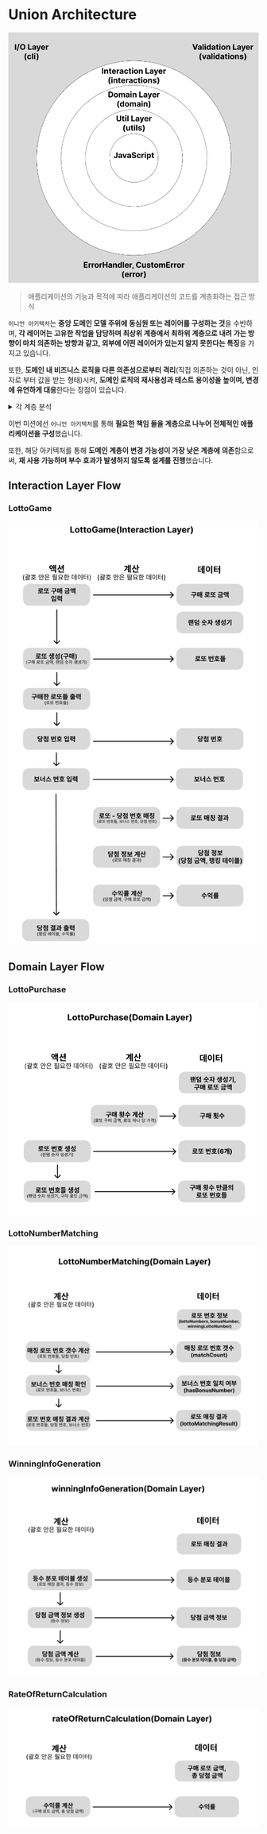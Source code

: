 # Union Architecture

![어니언 아키텍처](<assets/onion architecture.png>)

> 애플리케이션의 기능과 목적에 따라 애플리케이션의 코드를 계층화하는 접근 방식

`어니언 아키텍처`는 **중앙 도메인 모델 주위에 동심원 또는 레이어를 구성하는 것**을 수반하며, **각 레이어는 고유한 작업을 담당하며 최상위 계층에서 최하위 계층으로 내려 가는 방향이 마치 의존하는 방향과 같고, 외부에 어떤 레이어가 있는지 알지 못한다는 특징**을 가지고 있습니다.

또한, **도메인 내 비즈니스 로직을 다른 의존성으로부터 격리**(직접 의존하는 것이 아닌, 인자로 부터 값을 받는 형태)시켜, **도메인 로직의 재사용성과 테스트 용이성을 높이며, 변경에 유연하게 대응**한다는 장점이 있습니다.

<details>
  <summary>각 계층 분석</summary>

- **입/출력 계층 (cli)**
  - 주로, 입력 값을 인터렉션 계층에 넘겨주거나 인터렉션 계층에서 받은 데이터를 화면에 보여주기 위해 사용되는 계층
- **유효성 검사 계층 (validations)**
  - 특정 값에 대해 설정 된 규칙들을 통해 유효성 검증을 진행하는 계층
- **에러 핸들러 및 커스텀 에러 계층 (error)**
  - 커스텀 에러 객체 및 예외 처리를 담당하는 계층
- **인터렉션 계층 (interactions)**
  - 바깥 세상에 영향을 주거나 받는 액션(외부 영향, 호출 시점과 횟수에 영향을 받는 함수)
  - `MVC 패턴`에서 `controller` 영역과 유사하며, 해당 계층에선 실질적 앱의 기능을 구성하기 위해 여러 레이어와 상호작용하는 역할을 수행
- **도메인 계층(domain)**
  - 비즈니스 규칙을 정의하는 계산(외부 영향, 호출 시점과 횟수에 받지 않는 순수 함수)
  - 주로 인터렉션 계층에서 기능을 수행하기 위한 데이터를 처리하기 위해 사용되는 계층
  - 주로, 입력 값을 받아 도메인 계층에서 처리 후 다시 인터렉션 계층으로 반환하는 형태로 사용
- **유틸 계층(utils)**
  - 재 사용을 위한 자바스크립트 유틸 함수
- **JavaScript**
  - 자바스크립트 내 내장된 메서드 및 변수

</details>

이번 미션에선 `어니언 아키텍처`를 통해 **필요한 책임 들을 계층으로 나누어 전체적인 애플리케이션을 구성**했습니다.

또한, 해당 아키텍처를 통해 **도메인 계층이 변경 가능성이 가장 낮은 계층에 의존**함으로써, **재 사용 가능하며 부수 효과가 발생하지 않도록 설계를 진행**했습니다.

## Interaction Layer Flow

### LottoGame

![interaction layer](<assets/LottoGame(Interaction Layer).png>)

## Domain Layer Flow

### LottoPurchase

![Alt text](<assets/LottoPurchase(Domain Layer).png>)

### LottoNumberMatching

![Alt text](<assets/LottoNumberMatching(Domain Layer).png>)

### WinningInfoGeneration

![Alt text](<assets/WinningInfoGeneration(Domain Layer).png>)

### RateOfReturnCalculation

![Alt text](<assets/RateOfReturnCalculation(Domain Layer).png>)
